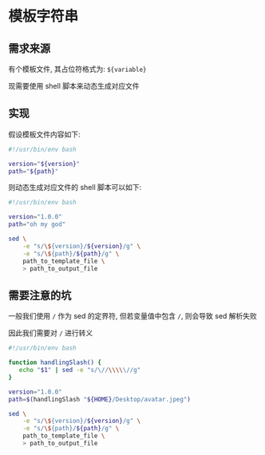# 模板字符串

## 需求来源

有个模板文件, 其占位符格式为: `${variable}`

现需要使用 shell 脚本来动态生成对应文件

## 实现

假设模板文件内容如下:

```sh
#!/usr/bin/env bash

version="${version}"
path="${path}"
```

则动态生成对应文件的 shell 脚本可以如下:

```sh
#!/usr/bin/env bash

version="1.0.0"
path="oh my god"

sed \
    -e "s/\${version}/${version}/g" \
    -e "s/\${path}/${path}/g" \
    path_to_template_file \
    > path_to_output_file
```

## 需要注意的坑

一般我们使用 `/` 作为 sed 的定界符, 但若变量值中包含 `/`, 则会导致 sed 解析失败

因此我们需要对 `/` 进行转义

```sh
#!/usr/bin/env bash

function handlingSlash() {
   echo "$1" | sed -e "s/\//\\\\\//g"
}

version="1.0.0"
path=$(handlingSlash "${HOME}/Desktop/avatar.jpeg")

sed \
    -e "s/\${version}/${version}/g" \
    -e "s/\${path}/${path}/g" \
    path_to_template_file \
    > path_to_output_file
```

